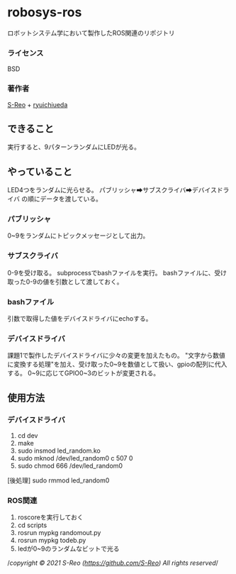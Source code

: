 # robosys-ros
ロボットシステム学において製作したROS関連のリポジトリ

### ライセンス  
  BSD
### 著作者    
  [S-Reo](https://github.com/S-Reo) + [ryuichiueda](https://github.com/ryuichiueda)
## できること
実行すると、9パターンランダムにLEDが光る。

## やっていること
LED4つをランダムに光らせる。
パブリッシャ➡サブスクライバ➡デバイスドライバ
の順にデータを渡している。

### パブリッシャ
0~9をランダムにトピックメッセージとして出力。

### サブスクライバ
0-9を受け取る。
subprocessでbashファイルを実行。
bashファイルに、受け取った0-9の値を引数として渡しておく。

### bashファイル
引数で取得した値をデバイスドライバにechoする。

### デバイスドライバ
課題1で製作したデバイスドライバに少々の変更を加えたもの。
"文字から数値に変換する処理"を加え、受け取った0~9を数値として扱い、gpioの配列に代入する。
0~9に応じてGPIO0~3のビットが変更される。


## 使用方法

### デバイスドライバ
1. cd dev
2. make
3. sudo insmod led_random.ko
4. sudo mknod /dev/led_random0 c 507 0
5. sudo chmod 666 /dev/led_random0

[後処理] 
sudo rmmod led_random0

### ROS関連
1. roscoreを実行しておく
2. cd scripts
3. rosrun mypkg randomout.py
4. rosrun mypkg todeb.py
5. ledが0~9のランダムなビットで光る


/*copyright © 2021 S-Reo (https://github.com/S-Reo) All rights reserved*/
